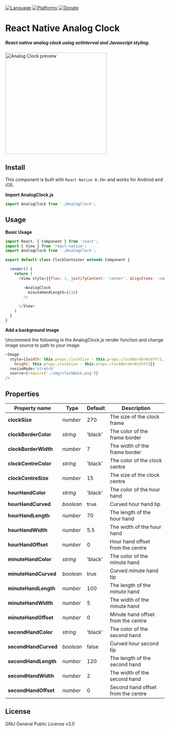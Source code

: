 [![Language](https://img.shields.io/badge/language-ES%206-orange.svg)](https://github.com/lukehoban/es6features#readme)
[![Platforms](https://img.shields.io/badge/platform-iOS%20%7C%20Android-lightgrey.svg)](http://facebook.github.io/react-native/docs/getting-started.html)
[![Donate](https://img.shields.io/badge/Donate-PayPal-green.svg)](https://paypal.me/RayChooi)

# React Native Analog Clock


##### React native analog clock using setInterval and Javascript styling.

<img src="https://github.com/raymondchooi/react-native-analog-clock/blob/master/img/analogClockPreview.gif" alt="Analog Clock preview" width="320px"></img>

## Install

This component is built with `React Native 0.39+` and works for Android and iOS.

**Import AnalogClock.js**
```javascript
import AnalogClock from './AnalogClock';
```

## Usage

**Basic Usage**

```javascript
import React, { Component } from 'react';
import { View } from 'react-native';
import AnalogClock from './AnalogClock';

export default class ClockContainer extends Component {

  render() {
    return (
      <View style={{flex: 1, justifyContent: 'center', alignItems: 'center'}}>

        <AnalogClock
          minuteHandLength={110}
        />

      </View>
    )
  }
}
```

**Add a background image**

Uncomment the following in the AnalogClock.js render function and change image
source to path to your image.

```javascript
<Image
  style={{width: this.props.clockSize - this.props.clockBorderWidth*2,
    height: this.props.clockSize - this.props.clockBorderWidth*2}}
  resizeMode='stretch'
  source={require('./img/clockBack.png')}
/>
```
## Properties

| Property name        | Type      | Default | Description                        |
| ---                  | ---       | ---     | ---                                |
| **clockSize**        | *number*  | 270     | The size of the clock frame        |
| **clockBorderColor** | *string*  | 'black' | The color of the frame border      |
| **clockBorderWidth** | *number*  | 7       | The width of the frame border      |
| **clockCentreColor** | *string*  | 'black' | The color of the clock centre      |
| **clockCentreSize**  | *number*  | 15      | The size of the clock centre       |
| **hourHandColor**    | *string*  | 'black' | The color of the hour hand         |
| **hourHandCurved**   | *boolean* | true    | Curved hour hand tip               |
| **hourHandLength**   | *number*  | 70      | The length of the hour hand        |
| **hourHandWidth**    | *number*  | 5.5     | The width of the hour hand         |
| **hourHandOffset**   | *number*  | 0       | Hour hand offset from the centre   |
| **minuteHandColor**  | *string*  | 'black' | The color of the minute hand       |
| **minuteHandCurved** | *boolean* | true    | Curved minute hand tip             |
| **minuteHandLength** | *number*  | 100     | The length of the minute hand      |
| **minuteHandWidth**  | *number*  | 5       | The width of the minute hand       |
| **minuteHandOffset** | *number*  | 0       | Minute hand offset from the centre |
| **secondHandColor**  | *string*  | 'black' | The color of the second hand       |
| **secondHandCurved** | *boolean* | false   | Curved hour second tip             |
| **secondHandLength** | *number*  | 120     | The length of the second hand      |
| **secondHandWidth**  | *number*  | 2       | The width of the second hand       |
| **secondHandOffset** | *number*  | 0       | Second hand offset from the centre |



## License

GNU General Public License v3.0
